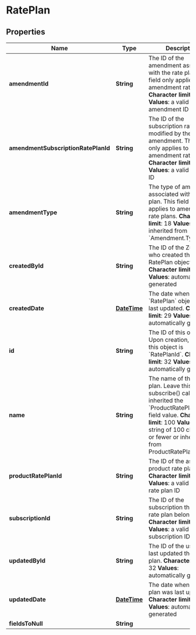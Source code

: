 
# RatePlan

## Properties
Name | Type | Description | Notes
------------ | ------------- | ------------- | -------------
**amendmentId** | **String** |  The ID of the amendment associated with the rate plan. This field only applies to amendment rate plans. **Character limit**: 32 **Values**: a valid amendment ID  |  [optional]
**amendmentSubscriptionRatePlanId** | **String** | The ID of the subscription rate plan modified by the amendment. This field only applies to amendment rate plans. **Character limit**: 32 **Values**: a valid rate plan ID  |  [optional]
**amendmentType** | **String** | The type of amendment associated with the rate plan. This field only applies to amendment rate plans. **Character limit**: 18 **Values**: inherited from &#x60;Amendment.Type&#x60;  |  [optional]
**createdById** | **String** | The ID of the Zuora user who created the RatePlan object. **Character limit**: 32 **Values**: automatically generated  |  [optional]
**createdDate** | [**DateTime**](DateTime.md) | The date when the &#x60;RatePlan&#x60; object was last updated. **Character limit**: 29 **Values**: automatically generated  |  [optional]
**id** | **String** | The ID of this object. Upon creation, the ID of this object is &#x60;RatePlanId&#x60;. **Character limit**: 32 **Values**: automatically generated  |  [optional]
**name** | **String** | The name of the rate plan. Leave this null in a subscribe() call to to inherited the &#x60;ProductRatePlan.Name&#x60; field value. **Character limit**: 100 **Values**: a string of 100 characters or fewer or inherited from ProductRatePlan.Name  |  [optional]
**productRatePlanId** | **String** | The ID of the associated product rate plan. **Character limit**: 32 **Values**: a valid product rate plan ID  |  [optional]
**subscriptionId** | **String** | The ID of the subscription that the rate plan belongs to. **Character limit**: 32 **Values**: a valid subscription ID  |  [optional]
**updatedById** | **String** |  The ID of the user who last updated the rate plan. **Character limit**: 32 **Values**: automatically generated  |  [optional]
**updatedDate** | [**DateTime**](DateTime.md) |  The date when the rate plan was last updated. **Character limit**: 29 **Values**: automatically generated  |  [optional]
**fieldsToNull** | **String** |  |  [optional]



